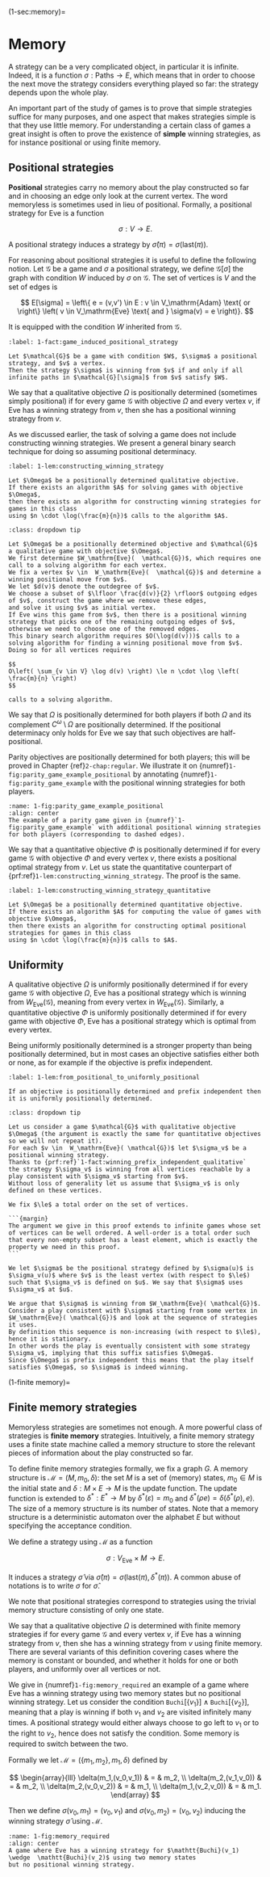 (1-sec:memory)=
# Memory

A strategy can be a very complicated object, in particular it is infinite.
Indeed, it is a function $\sigma :  \textrm{Paths} \to E$,
which means that in order to choose the next move the strategy considers everything played so far: 
the strategy depends upon the whole play.

An important part of the study of games is to prove that simple strategies suffice for many purposes,
and one aspect that makes strategies simple is that they use little memory.
For understanding a certain class of games a great insight is often to prove the existence of **simple** winning strategies,
as for instance positional or using finite memory.

## Positional strategies

**Positional** strategies carry no memory about the play constructed so far and in choosing an edge only look at the current vertex.
The word memoryless is sometimes used in lieu of positional.
Formally, a positional strategy for Eve is a function

$$
\sigma : V \to E.
$$

A positional strategy induces a strategy by $\widehat{\sigma}(\pi) = \sigma( \textrm{last}(\pi))$.

For reasoning about positional strategies it is useful to define the following notion.
Let $\mathcal{G}$ be a game and $\sigma$ a positional strategy, we define $\mathcal{G}[\sigma]$ the graph with condition $W$ induced by $\sigma$ on $\mathcal{G}$.
The set of vertices is $V$ and the set of edges is

$$
E[\sigma] =  \left\{ e = (v,v') \in E : v \in  V_\mathrm{Adam} \text{ or  \right\} \left( v \in  V_\mathrm{Eve} \text{ and } \sigma(v) = e \right)}.
$$

It is equipped with the condition $W$ inherited from $\mathcal{G}$.

````{prf:observation} Game induced by a positional strategy
:label: 1-fact:game_induced_positional_strategy

Let $\mathcal{G}$ be a game with condition $W$, $\sigma$ a positional strategy, and $v$ a vertex.
Then the strategy $\sigma$ is winning from $v$ if and only if all infinite paths in $\mathcal{G}[\sigma]$ from $v$ satisfy $W$.

````

We say that a qualitative objective $\Omega$ is positionally determined (sometimes simply positional) if 
for every game $\mathcal{G}$ with objective $\Omega$ and every vertex $v$,
if Eve has a winning strategy from $v$, then she has a positional winning strategy from $v$.

As we discussed earlier, the task of solving a game does not include constructing winning strategies.
We present a general binary search technique for doing so assuming positional determinacy.

````{prf:lemma} Binary search for constructing positional strategies
:label: 1-lem:constructing_winning_strategy

Let $\Omega$ be a positionally determined qualitative objective.
If there exists an algorithm $A$ for solving games with objective $\Omega$,
then there exists an algorithm for constructing winning strategies for games in this class 
using $n \cdot \log(\frac{m}{n})$ calls to the algorithm $A$.

````

````{admonition} Proof
:class: dropdown tip

Let $\Omega$ be a positionally determined objective and $\mathcal{G}$ a qualitative game with objective $\Omega$.
We first determine $W_\mathrm{Eve}(  \mathcal{G})$, which requires one call to a solving algorithm for each vertex.
We fix a vertex $v \in  W_\mathrm{Eve}(  \mathcal{G})$ and determine a winning positional move from $v$.
We let $d(v)$ denote the outdegree of $v$.
We choose a subset of $\lfloor \frac{d(v)}{2} \rfloor$ outgoing edges of $v$, construct the game where we remove these edges,
and solve it using $v$ as initial vertex.
If Eve wins this game from $v$, then there is a positional winning strategy that picks one of the remaining outgoing edges of $v$,
otherwise we need to choose one of the removed edges.
This binary search algorithm requires $O(\log(d(v)))$ calls to a solving algorithm for finding a winning positional move from $v$.
Doing so for all vertices requires

$$
O\left( \sum_{v \in V} \log d(v) \right) \le n \cdot \log \left( \frac{m}{n} \right)
$$

calls to a solving algorithm.

````

We say that $\Omega$ is positionally determined for both players if both $\Omega$ and its complement $C^\omega \setminus \Omega$ are positionally determined.
If the positional determinacy only holds for Eve we say that such objectives are half-positional.

Parity objectives are positionally determined for both players; this will be proved in Chapter {ref}`2-chap:regular`.
We illustrate it on {numref}`1-fig:parity_game_example_positional` by annotating {numref}`1-fig:parity_game_example` with the positional winning strategies for both players.

```{figure} ./../FigAndAlgos/1-fig:parity_game_example_positional.png
:name: 1-fig:parity_game_example_positional
:align: center
The example of a parity game given in {numref}`1-fig:parity_game_example` with additional positional winning strategies for both players (corresponding to dashed edges).
```

We say that a quantitative objective $\Phi$ is positionally determined if 
for every game $\mathcal{G}$ with objective $\Phi$ and every vertex $v$,
there exists a positional optimal strategy from $v$.
Let us state the quantitative counterpart of {prf:ref}`1-lem:constructing_winning_strategy`.
The proof is the same.

````{prf:lemma} Binary search for constructive winning strategies, quantitative case
:label: 1-lem:constructing_winning_strategy_quantitative

Let $\Omega$ be a positionally determined quantitative objective.
If there exists an algorithm $A$ for computing the value of games with objective $\Omega$,
then there exists an algorithm for constructing optimal positional strategies for games in this class 
using $n \cdot \log(\frac{m}{n})$ calls to $A$.

````

## Uniformity

A qualitative objective $\Omega$ is uniformly positionally determined if for every game $\mathcal{G}$ with objective $\Omega$, 
Eve has a positional strategy which is winning from $W_\mathrm{Eve}( \mathcal{G})$, meaning from every vertex in $W_\mathrm{Eve}( \mathcal{G})$.
Similarly, a quantitative objective $\Phi$ is uniformly positionally determined if for every game with objective $\Phi$, 
Eve has a positional strategy which is optimal from every vertex.

Being uniformly positionally determined is a stronger property than being positionally determined, but in most cases an objective satisfies either both or none, as for example if the objective is prefix independent.

````{prf:lemma} From positional to uniformly positional prefix independent objectives
:label: 1-lem:from_positional_to_uniformly_positional

If an objective is positionally determined and prefix independent then it is uniformly positionally determined.

````

````{admonition} Proof
:class: dropdown tip

Let us consider a game $\mathcal{G}$ with qualitative objective $\Omega$ (the argument is exactly the same for quantitative objectives so we will not repeat it).
For each $v \in  W_\mathrm{Eve}( \mathcal{G})$ let $\sigma_v$ be a positional winning strategy.
Thanks to {prf:ref}`1-fact:winning_prefix_independent_qualitative`
the strategy $\sigma_v$ is winning from all vertices reachable by a play consistent with $\sigma_v$ starting from $v$.
Without loss of generality let us assume that $\sigma_v$ is only defined on these vertices.

We fix $\le$ a total order on the set of vertices.

```{margin}
The argument we give in this proof extends to infinite games whose set of vertices can be well ordered. A well-order is a total order such that every non-empty subset has a least element, which is exactly the property we need in this proof.
```

We let $\sigma$ be the positional strategy defined by $\sigma(u)$ is $\sigma_v(u)$ where $v$ is the least vertex (with respect to $\le$) such that $\sigma_v$ is defined on $u$. We say that $\sigma$ uses $\sigma_v$ at $u$.

We argue that $\sigma$ is winning from $W_\mathrm{Eve}( \mathcal{G})$. 
Consider a play consistent with $\sigma$ starting from some vertex in $W_\mathrm{Eve}( \mathcal{G})$ and look at the sequence of strategies it uses.
By definition this sequence is non-increasing (with respect to $\le$), hence it is stationary.
In other words the play is eventually consistent with some strategy $\sigma_v$, implying that this suffix satisfies $\Omega$.
Since $\Omega$ is prefix independent this means that the play itself satisfies $\Omega$, so $\sigma$ is indeed winning.

````

(1-finite memory)=
## Finite memory strategies
Memoryless strategies are sometimes not enough. 
A more powerful class of strategies is **finite memory** strategies.
Intuitively, a finite memory strategy uses a finite state machine called a memory structure 
to store the relevant pieces of information about the play constructed so far.

To define finite memory strategies formally, we fix a graph $G$.
A memory structure is $\mathcal{M} = (M, m_0, \delta)$: the set $M$ is a set of (memory) states, 
$m_0 \in M$ is the initial state and $\delta : M \times E \to M$ is the update function.
The update function is extended to $\delta^* : E^* \to M$ by 
$\delta^*(\varepsilon) = m_0$ and $\delta^* (\rho e) = \delta(\delta^*(\rho), e)$.
The size of a memory structure is its number of states.
Note that a memory structure is a deterministic automaton over the alphabet $E$ but without specifying the acceptance condition.

We define a strategy using $\mathcal{M}$ as a function

$$
\sigma :  V_\mathrm{Eve} \times M \to E.
$$

It induces a strategy $\widehat{\sigma}$ via $\widehat{\sigma}(\pi) = \sigma( \textrm{last}(\pi), \delta^*(\pi))$.
A common abuse of notations is to write $\sigma$ for $\widehat{\sigma}$.

We note that positional strategies correspond to strategies using the trivial memory structure consisting of only one state.

We say that a qualitative objective $\Omega$ is determined with finite memory strategies if 
for every game $\mathcal{G}$ and every vertex $v$,
if Eve has a winning strategy from $v$, then she has a winning strategy from $v$ using finite memory.
There are several variants of this definition covering cases where the memory is constant or bounded, and whether it holds for one or both players,
and uniformly over all vertices or not.

We give in {numref}`1-fig:memory_required` an example of a game where Eve has a winning strategy using two memory states
but no positional winning strategy. 
Let us consider the condition $\mathtt{Buchi}[ \left\{ v_1 \right\}] \wedge  \mathtt{Buchi}[ \left\{ v_2 \right\}]$, meaning that a play is winning if both $v_1$ and $v_2$ are visited infinitely many times. A positional strategy would either always choose to go left to $v_1$ or to the right to $v_2$, hence does not satisfy the condition. 
Some memory is required to switch between the two.

Formally we let $\mathcal{M} = ( \left\{ m_1,m_2 \right\},m_1,\delta)$ defined by

$$
\begin{array}{lll}
\delta(m_1,(v_0,v_1)) & = & m_2, \\
\delta(m_2,(v_1,v_0)) & = & m_2, \\
\delta(m_2,(v_0,v_2)) & = & m_1, \\
\delta(m_1,(v_2,v_0)) & = & m_1.
\end{array}
$$

Then we define $\sigma(v_0,m_1) = (v_0,v_1)$ and $\sigma(v_0,m_2) = (v_0,v_2)$
inducing the winning strategy $\widehat{\sigma}$ using $\mathcal{M}$.

```{figure} ./../FigAndAlgos/1-fig:memory_required.png
:name: 1-fig:memory_required
:align: center
A game where Eve has a winning strategy for $\mathtt{Buchi}(v_1) \wedge  \mathtt{Buchi}(v_2)$ using two memory states
but no positional winning strategy.
```

